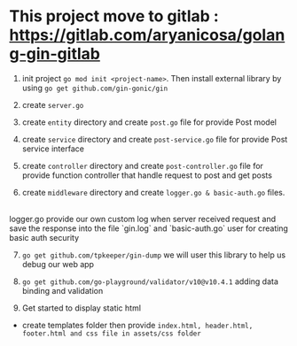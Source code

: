 # This project move to gitlab : https://gitlab.com/aryanicosa/golang-gin-gitlab

1. init project `go mod init <project-name>`. Then install external library  by using `go get github.com/gin-gonic/gin`

2. create `server.go`

3. create `entity` directory and create `post.go` file for provide Post model

4. create `service` directory and create `post-service.go` file for provide Post service interface
 
5. create `controller` directory and create `post-controller.go` file for provide function controller that handle request to post and get posts

6. create `middleware` directory and create `logger.go & basic-auth.go` files. 
<br>
logger.go provide our own custom log when server received request and save the response into the file `gin.log` and `basic-auth.go` user for creating basic auth security 

7. `go get github.com/tpkeeper/gin-dump` we will user this library to help us debug our web app

8. `go get github.com/go-playground/validator/v10@v10.4.1` adding data binding and validation 

9. Get started to display static html 
- create templates folder then provide `index.html, header.html, footer.html and css file in assets/css folder`
